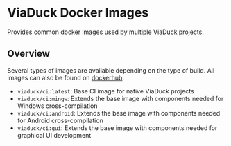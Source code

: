 # ViaDuck Docker Images

Provides common docker images used by multiple ViaDuck projects.

## Overview

Several types of images are available depending on the type of build.
All images can also be found on [dockerhub](https://hub.docker.com/r/viaduck/ci/tags).

* `viaduck/ci:latest`: Base CI image for native ViaDuck projects
* `viaduck/ci:mingw`: Extends the base image with components needed for Windows cross-compilation
* `viaduck/ci:android`: Extends the base image with components needed for Android cross-compilation
* `viaduck/ci:gui`: Extends the base image with components needed for graphical UI development
